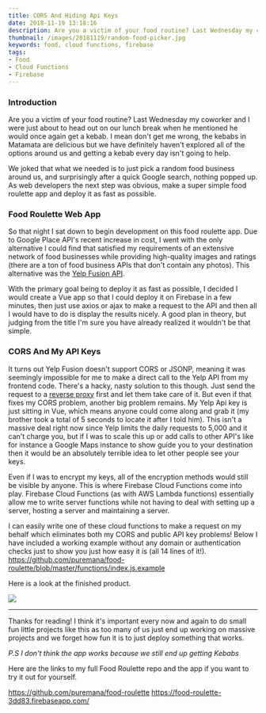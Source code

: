 ```yaml
---
title: CORS And Hiding Api Keys
date: 2018-11-19 13:18:16
description: Are you a victim of your food routine? Last Wednesday my coworker and I were just about to head out on our lunch break when he mentioned he would once again get a kebab. I mean don't get me wrong, the kebabs in Matamata are delicious but we have definitely haven't explored all of the options around us and getting a kebab every day isn't going to help.
thumbnail: /images/20181119/random-food-picker.jpg
keywords: food, cloud functions, firebase
tags:
- Food
- Cloud Functions
- Firebase
---
```

### Introduction

Are you a victim of your food routine? Last Wednesday my coworker and I were just about to head out on our lunch break when he mentioned he would once again get a kebab. I mean don't get me wrong, the kebabs in Matamata are delicious but we have definitely haven't explored all of the options around us and getting a kebab every day isn't going to help.

We joked that what we needed is to just pick a random food business around us, and surprisingly after a quick Google search, nothing popped up.
As web developers the next step was obvious, make a super simple food roulette app and deploy it as fast as possible.

<!-- more -->
### Food Roulette Web App

So that night I sat down to begin development on this food roulette app. Due to Google Place API's recent increase in cost, I went with the only alternative I could find that satisfied my requirements of an extensive network of food businesses while providing high-quality images and ratings (there are a ton of food business APIs that don't contain any photos). This alternative was the [Yelp Fusion API](https://www.yelp.com/fusion "Yelp Fusion API").

With the primary goal being to deploy it as fast as possible, I decided I would create a Vue app so that I could deploy it on Firebase in a few minutes, then just use axios or ajax to make a request to the API and then all I would have to do is display the results nicely. A good plan in theory, but judging from the title I'm sure you have already realized it wouldn't be that simple.

### CORS And My API Keys

It turns out Yelp Fusion doesn't support CORS or JSONP, meaning it was seemingly impossible for me to make a direct call to the Yelp API from my frontend code. There's a hacky, nasty solution to this though. Just send the request to a [reverse proxy](https://cors-anywhere.herokuapp.com/ "CORS Anywhere") first and let them take care of it. But even if that fixes my CORS problem, another big problem remains. My Yelp Api key is just sitting in Vue, which means anyone could come along and grab it (my brother took a total of 5 seconds to locate it after I told him). This isn't a massive deal right now since Yelp limits the daily requests to 5,000 and it can't charge you, but if I was to scale this up or add calls to other API's like for instance a Google Maps instance to show guide you to your destination then it would be an absolutely terrible idea to let other people see your keys.

Even if I was to encrypt my keys, all of the encryption methods would still be visible by anyone. This is where Firebase Cloud Functions come into play. Firebase Cloud Functions (as with AWS Lambda functions) essentially allow me to write server functions while not having to deal with setting up a server, hosting a server and maintaining a server.

I can easily write one of these cloud functions to make a request on my behalf which eliminates both my CORS and public API key problems!
Below I have included a working example without any domain or authentication checks just to show you just how easy it is (all 14 lines of it!).
<https://github.com/puremana/food-roulette/blob/master/functions/index.js.example>

Here is a look at the finished product.

![](/images/20181119/random-food-picker.jpg)
___

Thanks for reading! I think it's important every now and again to do small fun little projects like this as too many of us just end up working on massive projects and we forget how fun it is to just deploy something that works.

*P.S I don't think the app works because we still end up getting Kebabs*

Here are the links to my full Food Roulette repo and the app if you want to try it out for yourself.

<https://github.com/puremana/food-roulette>
<https://food-roulette-3dd83.firebaseapp.com/>